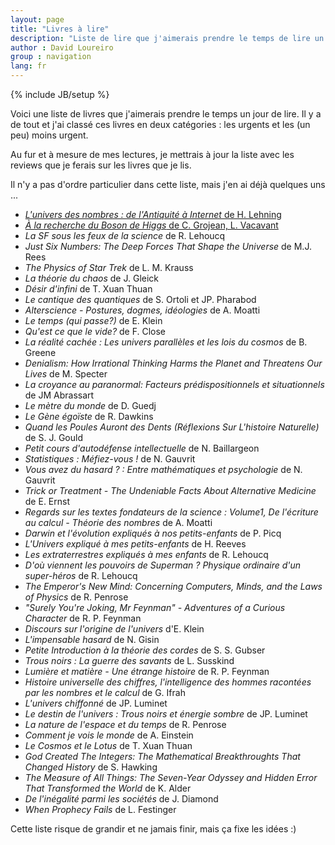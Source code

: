 ```yaml
---
layout: page
title: "Livres à lire"
description: "Liste de lire que j'aimerais prendre le temps de lire un jour :)"
author : David Loureiro
group : navigation
lang: fr
---
```

{% include JB/setup %}

Voici une liste de livres que j'aimerais prendre le temps un jour de lire. Il y a de tout et j'ai classé ces livres en deux catégories : les urgents et les (un peu) moins urgent.

Au fur et à mesure de mes lectures, je mettrais à jour la liste avec les reviews que je ferais sur les livres que je lis.

Il n'y a pas d'ordre particulier dans cette liste, mais j'en ai déjà quelques uns ...

 * [*L'univers des nombres : de l'Antiquité à Internet* de H. Lehning](http://testdriventrekkie.com/livre/2013/11/27/livre---lunivers-des-nombres--de-lantiquit--internet-de-h-lehning)
 * [*À la recherche du Boson de Higgs* de C. Grojean, L. Vacavant](http://testdriventrekkie.com/livre/2013/12/04/livre---la-recherche-du-boson-de-higgs)
 * *La SF sous les feux de la science* de R. Lehoucq
 * *Just Six Numbers: The Deep Forces That Shape the Universe* de M.J. Rees
 * *The Physics of Star Trek* de L. M. Krauss
 * *La théorie du chaos* de J. Gleick
 * *Désir d'infini* de T. Xuan Thuan
 * *Le cantique des quantiques* de S. Ortoli et JP. Pharabod
 * *Alterscience - Postures, dogmes, idéologies* de A. Moatti
 * *Le temps (qui passe?)* de E. Klein
 * *Qu'est ce que le vide?* de F. Close
 * *La réalité cachée : Les univers parallèles et les lois du cosmos* de B. Greene
 * *Denialism: How Irrational Thinking Harms the Planet and Threatens Our Lives* de M. Specter
 * *La croyance au paranormal: Facteurs prédispositionnels et situationnels* de JM Abrassart
 * *Le mètre du monde* de D. Guedj
 * *Le Gène égoïste* de R. Dawkins
 * *Quand les Poules Auront des Dents (Réflexions Sur L'histoire Naturelle)* de S. J. Gould
 * *Petit cours d'autodéfense intellectuelle* de N. Baillargeon
 * *Statistiques : Méfiez-vous !* de N. Gauvrit
 * *Vous avez du hasard ? : Entre mathématiques et psychologie* de N. Gauvrit
 * *Trick or Treatment - The Undeniable Facts About Alternative Medicine* de E. Ernst
 * *Regards sur les textes fondateurs de la science : Volume1, De l'écriture au calcul - Théorie des nombres* de A. Moatti
 * *Darwin et l'évolution expliqués à nos petits-enfants* de P. Picq
 * *L'Univers expliqué à mes petits-enfants* de H. Reeves
 * *Les extraterrestres expliqués à mes enfants* de R. Lehoucq
 * *D'où viennent les pouvoirs de Superman ? Physique ordinaire d'un super-héros* de R. Lehoucq
 * *The Emperor's New Mind: Concerning Computers, Minds, and the Laws of Physics* de R. Penrose
 * *"Surely You're Joking, Mr Feynman" - Adventures of a Curious Character* de R. P. Feynman
 * *Discours sur l'origine de l'univers* d'E. Klein
 * *L'impensable hasard* de N. Gisin
 * *Petite Introduction à la théorie des cordes* de S. S. Gubser
 * *Trous noirs : La guerre des savants* de L. Susskind
 * *Lumière et matière - Une étrange histoire* de R. P. Feynman
 * *Histoire universelle des chiffres, l'intelligence des hommes racontées par les nombres et le calcul* de G. Ifrah
 * *L'univers chiffonné* de JP. Luminet
 * *Le destin de l'univers : Trous noirs et énergie sombre* de JP. Luminet
 * *La nature de l'espace et du temps* de R. Penrose
 * *Comment je vois le monde* de A. Einstein
 * *Le Cosmos et le Lotus* de T. Xuan Thuan
 * *God Created The Integers: The Mathematical Breakthroughts That Changed History* de S. Hawking
 * *The Measure of All Things: The Seven-Year Odyssey and Hidden Error That Transformed the World* de K. Alder
 * *De l'inégalité parmi les sociétés* de J. Diamond
 * *When Prophecy Fails* de L. Festinger

Cette liste risque de grandir et ne jamais finir, mais ça fixe les idées :)
